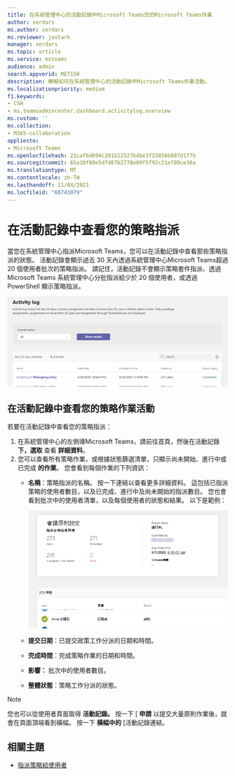```yaml
---
title: 在系統管理中心的活動記錄中Microsoft Teams您的Microsoft Teams作業
author: serdars
ms.author: serdars
ms.reviewer: jastark
manager: serdars
ms.topic: article
ms.service: msteams
audience: admin
search.appverid: MET150
description: 瞭解如何在系統管理中心的活動記錄中Microsoft Teams作業活動。
ms.localizationpriority: medium
f1.keywords:
- CSH
- ms.teamsadmincenter.dashboard.activitylog.overview
ms.custom: ''
ms.collection:
- M365-collaboration
appliesto:
- Microsoft Teams
ms.openlocfilehash: 21caf6d694c201b12527b4be3f33856b887d177b
ms.sourcegitcommit: 65a10f80e5dfd67b2778e09f5f92c21ef09ce36a
ms.translationtype: MT
ms.contentlocale: zh-TW
ms.lasthandoff: 11/04/2021
ms.locfileid: "60743079"
---
```

# <a name="view-your-policy-assignments-in-the-activity-log"></a>在活動記錄中查看您的策略指派

當您在系統管理中心指派Microsoft Teams，您可以在活動記錄中查看那些策略指派的狀態。 活動記錄會顯示過去 30 天內透過系統管理中心Microsoft Teams超過 20 個使用者批次的策略指派。 請記住，活動記錄不會顯示策略套件指派、透過 Microsoft Teams 系統管理中心分批指派給少於 20 個使用者，或透過 PowerShell 顯示策略指派。

![活動記錄頁面的螢幕擷取畫面。](media/activity-log.png)

## <a name="view-your-policy-assignment-activities-in-the-activity-log"></a>在活動記錄中查看您的策略作業活動

若要在活動記錄中查看您的策略指派：

1. 在系統管理中心的左側導Microsoft Teams，請前往首頁，然後在活動記錄 **下，選取** 查看 **詳細資料**。
2. 您可以查看所有策略作業，或根據狀態篩選清單，只顯示尚未開始、進行中或已完成 **的作業**。 您會看到每個作業的下列資訊：
    - **名稱**：策略指派的名稱。 按一下連結以查看更多詳細資料。 這包括已指派策略的使用者數目，以及已完成、進行中及尚未開始的指派數目。 您也會看到批次中的使用者清單，以及每個使用者的狀態和結果。 以下是範例：

        ![的螢幕擷取畫面。](media/activity-log-policy-assignment-detail.png)

    - **提交日期**：已提交政策工作分派的日期和時間。
    - **完成時間**：完成策略作業的日期和時間。
    - **影響：** 批次中的使用者數目。
    - **整體狀態**：策略工作分派的狀態。

> [!NOTE]
> 您也可以從使用者頁面取得 **活動記錄。** 按一下 [ **申請** 以提交大量原則作業後，就會在頁面頂端看到橫幅。 按一下 **橫幅中的** [活動記錄連結。

## <a name="related-topics"></a>相關主題

- [指派策略給使用者](policy-assignment-overview.md)
